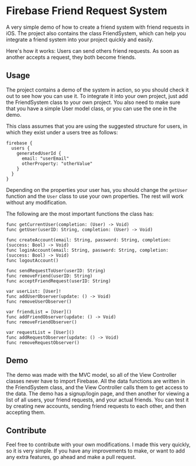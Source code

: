 # Firebase Friend Request System
A very simple demo of how to create a friend system with friend requests in iOS. The project also contains the class FriendSystem, which can help you integrate a friend system into your project quickly and easily.

Here's how it works: Users can send others friend requests. As soon as another accepts a request, they both become friends.

## Usage
The project contains a demo of the system in action, so you should check it out to see how you can use it. To integrate it into your own project, just add the FriendSystem class to your own project. You also need to make sure that you have a simple User model class, or you can use the one in the demo.

This class assumes that you are using the suggested structure for users, in which they exist under a users tree as follows:
```
firebase {
  users {
    generatedUserId {
      email: "userEmail"
      otherProperty: "otherValue"
    }
  }
}
```

Depending on the properties your user has, you should change the `getUser` function and the `User` class to use your own properties. The rest will work without any modification.

The following are the most important functions the class has:

```
func getCurrentUser(completion: (User) -> Void)
func getUser(userID: String, completion: (User) -> Void)

func createAccount(email: String, password: String, completion: (success: Bool) -> Void)
func loginAccount(email: String, password: String, completion: (success: Bool) -> Void)
func logoutAccount()

func sendRequestToUser(userID: String)
func removeFriend(userID: String)
func acceptFriendRequest(userID: String)

var userList: [User]!
func addUserObserver(update: () -> Void)
func removeUserObserver()

var friendList = [User]()
func addFriendObserver(update: () -> Void)
func removeFriendObserver()

var requestList = [User]()
func addRequestObserver(update: () -> Void)
func removeRequestObserver()
```

## Demo
The demo was made with the MVC model, so all of the View Controller classes never have to import Firebase. All the data functions are written in the FriendSystem class, and the View Controller calls them to get access to the data. The demo has a signup/login page, and then another for viewing a list of all users, your friend requests, and your actual friends. You can test it by creating new accounts, sending friend requests to each other, and then accepting them.

## Contribute
Feel free to contribute with your own modifications. I made this very quickly, so it is very simple. If you have any improvements to make, or want to add any extra features, go ahead and make a pull request.
